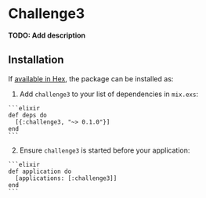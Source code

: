 # Challenge3

**TODO: Add description**

## Installation

If [available in Hex](https://hex.pm/docs/publish), the package can be installed as:

  1. Add `challenge3` to your list of dependencies in `mix.exs`:

    ```elixir
    def deps do
      [{:challenge3, "~> 0.1.0"}]
    end
    ```

  2. Ensure `challenge3` is started before your application:

    ```elixir
    def application do
      [applications: [:challenge3]]
    end
    ```

